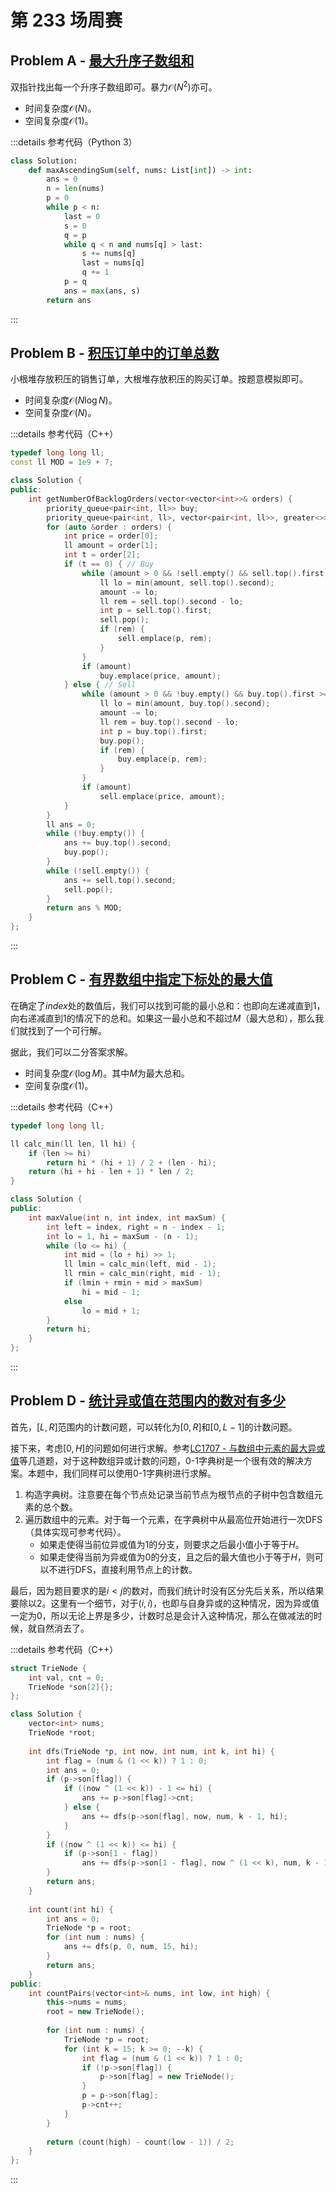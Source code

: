 # 第 233 场周赛

## Problem A - [最大升序子数组和](https://leetcode.cn/problems/maximum-ascending-subarray-sum/)

双指针找出每一个升序子数组即可。暴力$\mathcal{O}(N^2)$亦可。

- 时间复杂度$\mathcal{O}(N)$。
- 空间复杂度$\mathcal{O}(1)$。

:::details 参考代码（Python 3）

```python
class Solution:
    def maxAscendingSum(self, nums: List[int]) -> int:
        ans = 0
        n = len(nums)
        p = 0
        while p < n:
            last = 0
            s = 0
            q = p
            while q < n and nums[q] > last:
                s += nums[q]
                last = nums[q]
                q += 1
            p = q
            ans = max(ans, s)
        return ans
```

:::

## Problem B - [积压订单中的订单总数](https://leetcode.cn/problems/number-of-orders-in-the-backlog/)

小根堆存放积压的销售订单，大根堆存放积压的购买订单。按题意模拟即可。

- 时间复杂度$\mathcal{O}(N\log N)$。
- 空间复杂度$\mathcal{O}(N)$。

:::details 参考代码（C++）

```cpp
typedef long long ll;
const ll MOD = 1e9 + 7;

class Solution {
public:
    int getNumberOfBacklogOrders(vector<vector<int>>& orders) {
        priority_queue<pair<int, ll>> buy;
        priority_queue<pair<int, ll>, vector<pair<int, ll>>, greater<>> sell;
        for (auto &order : orders) {
            int price = order[0];
            ll amount = order[1];
            int t = order[2];
            if (t == 0) { // Buy
                while (amount > 0 && !sell.empty() && sell.top().first <= price) {
                    ll lo = min(amount, sell.top().second);
                    amount -= lo;
                    ll rem = sell.top().second - lo;
                    int p = sell.top().first;
                    sell.pop();
                    if (rem) {
                        sell.emplace(p, rem);
                    }
                }
                if (amount)
                    buy.emplace(price, amount);
            } else { // Sell
                while (amount > 0 && !buy.empty() && buy.top().first >= price) {
                    ll lo = min(amount, buy.top().second);
                    amount -= lo;
                    ll rem = buy.top().second - lo;
                    int p = buy.top().first;
                    buy.pop();
                    if (rem) {
                        buy.emplace(p, rem);
                    }
                }
                if (amount)
                    sell.emplace(price, amount);
            }
        }
        ll ans = 0;
        while (!buy.empty()) {
            ans += buy.top().second;
            buy.pop();
        }
        while (!sell.empty()) {
            ans += sell.top().second;
            sell.pop();
        }
        return ans % MOD;
    }
};
```

:::

## Problem C - [有界数组中指定下标处的最大值](https://leetcode.cn/problems/maximum-value-at-a-given-index-in-a-bounded-array/)

在确定了$index$处的数值后，我们可以找到可能的最小总和：也即向左递减直到$1$，向右递减直到$1$的情况下的总和。如果这一最小总和不超过$M$（最大总和），那么我们就找到了一个可行解。

据此，我们可以二分答案求解。

- 时间复杂度$\mathcal{O}(\log M)$。其中$M$为最大总和。
- 空间复杂度$\mathcal{O}(1)$。

:::details 参考代码（C++）

```cpp
typedef long long ll;

ll calc_min(ll len, ll hi) {
    if (len >= hi)
        return hi * (hi + 1) / 2 + (len - hi);
    return (hi + hi - len + 1) * len / 2;
}

class Solution {
public:
    int maxValue(int n, int index, int maxSum) {
        int left = index, right = n - index - 1;
        int lo = 1, hi = maxSum - (n - 1);
        while (lo <= hi) {
            int mid = (lo + hi) >> 1;
            ll lmin = calc_min(left, mid - 1);
            ll rmin = calc_min(right, mid - 1);
            if (lmin + rmin + mid > maxSum)
                hi = mid - 1;
            else
                lo = mid + 1;
        }
        return hi;
    }
};
```

:::

## Problem D - [统计异或值在范围内的数对有多少](https://leetcode.cn/problems/count-pairs-with-xor-in-a-range/)

首先，$[L,R]$范围内的计数问题，可以转化为$[0,R]$和$[0,L-1]$的计数问题。

接下来，考虑$[0,H]$的问题如何进行求解。参考[LC1707 -  与数组中元素的最大异或值](https://leetcode.cn/problems/maximum-xor-with-an-element-from-array/)等几道题，对于这种数组异或计数的问题，0-1字典树是一个很有效的解决方案。本题中，我们同样可以使用0-1字典树进行求解。

1. 构造字典树。注意要在每个节点处记录当前节点为根节点的子树中包含数组元素的总个数。
2. 遍历数组中的元素。对于每一个元素，在字典树中从最高位开始进行一次DFS（具体实现可参考代码）。
    - 如果走使得当前位异或值为$1$的分支，则要求之后最小值小于等于$H$。
    - 如果走使得当前为异或值为$0$的分支，且之后的最大值也小于等于$H$，则可以不进行DFS，直接利用节点上的计数。

最后，因为题目要求的是$i<j$的数对，而我们统计时没有区分先后关系，所以结果要除以$2$。这里有一个细节，对于$(i,i)$，也即与自身异或的这种情况，因为异或值一定为$0$，所以无论上界是多少，计数时总是会计入这种情况，那么在做减法的时候，就自然消去了。

:::details 参考代码（C++）

```cpp
struct TrieNode {
    int val, cnt = 0;
    TrieNode *son[2]{};
};

class Solution {
    vector<int> nums;
    TrieNode *root;
    
    int dfs(TrieNode *p, int now, int num, int k, int hi) {
        int flag = (num & (1 << k)) ? 1 : 0;
        int ans = 0;
        if (p->son[flag]) {
            if ((now ^ (1 << k)) - 1 <= hi) {
                ans += p->son[flag]->cnt;
            } else {
                ans += dfs(p->son[flag], now, num, k - 1, hi);
            }
        }
        if ((now ^ (1 << k)) <= hi) {
            if (p->son[1 - flag])
                ans += dfs(p->son[1 - flag], now ^ (1 << k), num, k - 1, hi);
        }
        return ans;
    }
    
    int count(int hi) {
        int ans = 0;
        TrieNode *p = root;
        for (int num : nums) {
            ans += dfs(p, 0, num, 15, hi);
        }
        return ans;
    }
public:
    int countPairs(vector<int>& nums, int low, int high) {
        this->nums = nums;
        root = new TrieNode();
        
        for (int num : nums) {
            TrieNode *p = root;
            for (int k = 15; k >= 0; --k) {
                int flag = (num & (1 << k)) ? 1 : 0;
                if (!p->son[flag]) {
                    p->son[flag] = new TrieNode();
                }
                p = p->son[flag];
                p->cnt++;
            }
        }
        
        return (count(high) - count(low - 1)) / 2;
    }
};
```

:::
